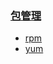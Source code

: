 ### [包管理](https://github.com/engild/mans/tree/master/Redhat-family-system-commands/packages_manage)
- [rpm](https://github.com/engild/mans/blob/master/Redhat-family-system-commands/packages_manage/rpm.md)
- [yum](https://github.com/engild/mans/blob/master/Redhat-family-system-commands/packages_manage/yum.md)
